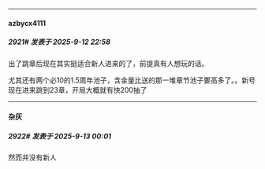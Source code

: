 ﻿
*****

####  azbycx4111  
##### 2921#       发表于 2025-9-12 22:58

出了跳章后现在其实挺适合新人进来的了，前提真有人想玩的话。

尤其还有两个必10的1.5周年池子，含金量比送的那一堆章节池子要高多了。。新号现在进来跳到23章，开局大概就有快200抽了


*****

####  杂灰  
##### 2922#       发表于 2025-9-13 00:01

然而并没有新人

